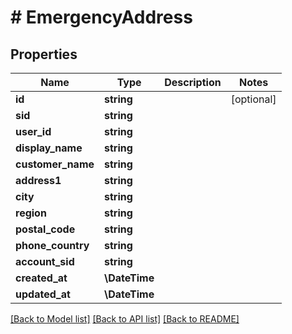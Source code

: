 # # EmergencyAddress

## Properties

Name | Type | Description | Notes
------------ | ------------- | ------------- | -------------
**id** | **string** |  | [optional]
**sid** | **string** |  |
**user_id** | **string** |  |
**display_name** | **string** |  |
**customer_name** | **string** |  |
**address1** | **string** |  |
**city** | **string** |  |
**region** | **string** |  |
**postal_code** | **string** |  |
**phone_country** | **string** |  |
**account_sid** | **string** |  |
**created_at** | **\DateTime** |  |
**updated_at** | **\DateTime** |  |

[[Back to Model list]](../../README#models) [[Back to API list]](../../README#endpoints) [[Back to README]](../../README)
